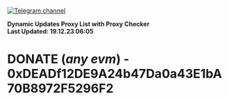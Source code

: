 [![Telegram channel](https://img.shields.io/endpoint?url=https://runkit.io/damiankrawczyk/telegram-badge/branches/master?url=https://t.me/n4z4v0d)](https://t.me/n4z4v0d) 

**Dynamic Updates Proxy List with Proxy Checker**  
**Last Updated: 19.12.23 06:05**

# DONATE (_any evm_) - 0xDEADf12DE9A24b47Da0a43E1bA70B8972F5296F2
